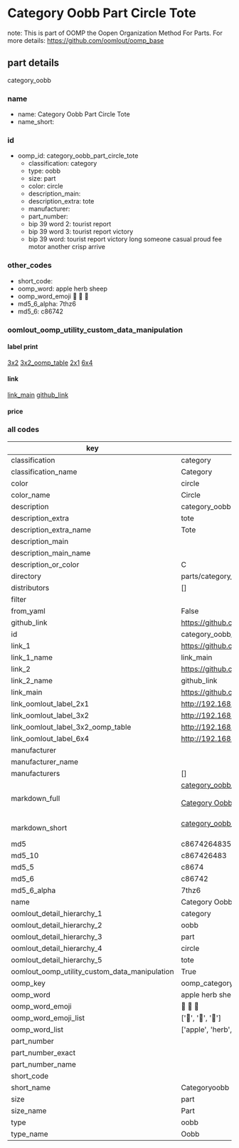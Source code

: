 # Category Oobb Part Circle Tote  

note: This is part of OOMP the Oopen Organization Method For Parts. For more details: https://github.com/oomlout/oomp_base

##  part details



category_oobb

### name
* name: Category Oobb Part Circle Tote
* name_short: 
### id
* oomp_id: category_oobb_part_circle_tote
  * classification: category
  * type: oobb
  * size: part
  * color: circle
  * description_main: 
  * description_extra: tote
  * manufacturer: 
  * part_number: 
  * bip 39 word 2: tourist report
  * bip 39 word 3: tourist report victory
  * bip 39 word: tourist report victory long someone casual proud fee motor another crisp arrive

### other_codes
* short_code: 
* oomp_word: apple herb sheep
* oomp_word_emoji :apple: :herb: :sheep:
* md5_6_alpha: 7thz6
* md5_6: c86742






### oomlout_oomp_utility_custom_data_manipulation
#### label print
[3x2](http://192.168.1.245:1112/?label=oomp%207thz6)
[3x2_oomp_table](http://192.168.1.107:1112/?label=oomp%207thz6)
[2x1](http://192.168.1.242:1112/?label=oomp%207thz6)
[6x4](http://192.168.1.55:1112/?label=oomp%207thz6)    

#### link

[link_main](https://github.com/oomlout/oomlout_oomp_current_version_messy/tree/main/parts/category_oobb_part_circle_tote) [github_link](https://github.com/oomlout/oomlout_oomp_part_src/tree/main/parts/category_oobb_part_circle_tote)                             

#### price







### all codes 
| key | value |  
| --- | --- |  
| classification | category |  
| classification_name | Category |  
| color | circle |  
| color_name | Circle |  
| description | category_oobb |  
| description_extra | tote |  
| description_extra_name | Tote |  
| description_main |  |  
| description_main_name |  |  
| description_or_color | C  |  
| directory | parts/category_oobb_part_circle_tote |  
| distributors | [] |  
| filter |  |  
| from_yaml | False |  
| github_link | https://github.com/oomlout/oomlout_oomp_part_src/tree/main/parts/category_oobb_part_circle_tote |  
| id | category_oobb_part_circle_tote |  
| link_1 | https://github.com/oomlout/oomlout_oomp_current_version_messy/tree/main/parts/category_oobb_part_circle_tote |  
| link_1_name | link_main |  
| link_2 | https://github.com/oomlout/oomlout_oomp_part_src/tree/main/parts/category_oobb_part_circle_tote |  
| link_2_name | github_link |  
| link_main | https://github.com/oomlout/oomlout_oomp_current_version_messy/tree/main/parts/category_oobb_part_circle_tote |  
| link_oomlout_label_2x1 | http://192.168.1.242:1112/?label=oomp%207thz6 |  
| link_oomlout_label_3x2 | http://192.168.1.245:1112/?label=oomp%207thz6 |  
| link_oomlout_label_3x2_oomp_table | http://192.168.1.107:1112/?label=oomp%207thz6 |  
| link_oomlout_label_6x4 | http://192.168.1.55:1112/?label=oomp%207thz6 |  
| manufacturer |  |  
| manufacturer_name |  |  
| manufacturers | [] |  
| markdown_full | [category_oobb_part_circle_tote](https://github.com/oomlout/oomlout_oomp_current_version_messy/tree/main/parts/category_oobb_part_circle_tote)<br>[](https://github.com/oomlout/oomlout_oomp_current_version_messy/tree/main/parts/category_oobb_part_circle_tote)<br>[Category Oobb Part Circle Tote](https://github.com/oomlout/oomlout_oomp_current_version_messy/tree/main/parts/category_oobb_part_circle_tote)<br><br> |  
| markdown_short | [category_oobb_part_circle_tote](https://github.com/oomlout/oomlout_oomp_current_version_messy/tree/main/parts/category_oobb_part_circle_tote)<br><br> |  
| md5 | c8674264835495988ee7883de76dbf2f |  
| md5_10 | c867426483 |  
| md5_5 | c8674 |  
| md5_6 | c86742 |  
| md5_6_alpha | 7thz6 |  
| name | Category Oobb Part Circle Tote |  
| oomlout_detail_hierarchy_1 | category |  
| oomlout_detail_hierarchy_2 | oobb |  
| oomlout_detail_hierarchy_3 | part |  
| oomlout_detail_hierarchy_4 | circle |  
| oomlout_detail_hierarchy_5 | tote |  
| oomlout_oomp_utility_custom_data_manipulation | True |  
| oomp_key | oomp_category_oobb_part_circle_tote |  
| oomp_word | apple herb sheep |  
| oomp_word_emoji | :apple: :herb: :sheep: |  
| oomp_word_emoji_list | [':apple:', ':herb:', ':sheep:'] |  
| oomp_word_list | ['apple', 'herb', 'sheep'] |  
| part_number |  |  
| part_number_exact |  |  
| part_number_name |  |  
| short_code |  |  
| short_name | Categoryoobb |  
| size | part |  
| size_name | Part |  
| type | oobb |  
| type_name | Oobb |  
